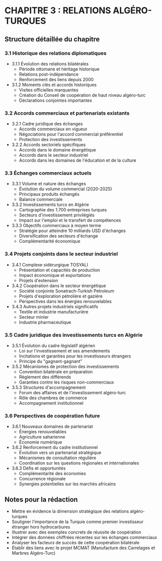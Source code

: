 # CHAPITRE 3 : RELATIONS ALGÉRO-TURQUES

## Structure détaillée du chapitre

### 3.1 Historique des relations diplomatiques
- 3.1.1 Évolution des relations bilatérales
  - Période ottomane et héritage historique
  - Relations post-indépendance
  - Renforcement des liens depuis 2000
- 3.1.2 Moments clés et accords historiques
  - Visites officielles marquantes
  - Création du Conseil de coopération de haut niveau algéro-turc
  - Déclarations conjointes importantes

### 3.2 Accords commerciaux et partenariats existants
- 3.2.1 Cadre juridique des échanges
  - Accords commerciaux en vigueur
  - Négociations pour l'accord commercial préférentiel
  - Protection des investissements
- 3.2.2 Accords sectoriels spécifiques
  - Accords dans le domaine énergétique
  - Accords dans le secteur industriel
  - Accords dans les domaines de l'éducation et de la culture

### 3.3 Échanges commerciaux actuels
- 3.3.1 Volume et nature des échanges
  - Évolution du volume commercial (2020-2025)
  - Principaux produits échangés
  - Balance commerciale
- 3.3.2 Investissements turcs en Algérie
  - Cartographie des 1.700 entreprises turques
  - Secteurs d'investissement privilégiés
  - Impact sur l'emploi et le transfert de compétences
- 3.3.3 Objectifs commerciaux à moyen terme
  - Stratégie pour atteindre 10 milliards USD d'échanges
  - Diversification des secteurs d'échange
  - Complémentarité économique

### 3.4 Projets conjoints dans le secteur industriel
- 3.4.1 Complexe sidérurgique TOSYALI
  - Présentation et capacités de production
  - Impact économique et exportations
  - Projets d'extension
- 3.4.2 Coopération dans le secteur énergétique
  - Société conjointe Sonatrach-Turkish Petroleum
  - Projets d'exploration pétrolière et gazière
  - Perspectives dans les énergies renouvelables
- 3.4.3 Autres projets industriels significatifs
  - Textile et industrie manufacturière
  - Secteur minier
  - Industrie pharmaceutique

### 3.5 Cadre juridique des investissements turcs en Algérie
- 3.5.1 Évolution du cadre législatif algérien
  - Loi sur l'investissement et ses amendements
  - Incitations et garanties pour les investisseurs étrangers
  - Principe du "gagnant-gagnant"
- 3.5.2 Mécanismes de protection des investissements
  - Convention bilatérale en préparation
  - Règlement des différends
  - Garanties contre les risques non-commerciaux
- 3.5.3 Structures d'accompagnement
  - Forum des affaires et de l'investissement algéro-turc
  - Rôle des chambres de commerce
  - Accompagnement institutionnel

### 3.6 Perspectives de coopération future
- 3.6.1 Nouveaux domaines de partenariat
  - Énergies renouvelables
  - Agriculture saharienne
  - Économie numérique
- 3.6.2 Renforcement du cadre institutionnel
  - Évolution vers un partenariat stratégique
  - Mécanismes de consultation régulière
  - Coordination sur les questions régionales et internationales
- 3.6.3 Défis et opportunités
  - Complémentarité des économies
  - Concurrence régionale
  - Synergies potentielles sur les marchés africains

## Notes pour la rédaction
- Mettre en évidence la dimension stratégique des relations algéro-turques
- Souligner l'importance de la Turquie comme premier investisseur étranger hors hydrocarbures
- Illustrer avec des exemples concrets de réussite de coopération
- Intégrer des données chiffrées récentes sur les échanges commerciaux
- Analyser les facteurs de succès de cette coopération bilatérale
- Établir des liens avec le projet MCMAT (Manufacture des Carrelages et Marbres Algéro-Turc)
